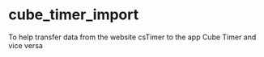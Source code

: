 # cube_timer_import
To help transfer data from the website csTimer to the app Cube Timer and vice versa
